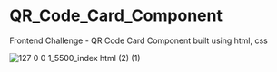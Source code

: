 # QR_Code_Card_Component
Frontend Challenge - QR Code Card Component built using html, css

![127 0 0 1_5500_index html (2) (1)](https://github.com/kirubadeveloper/QR_Code_Card_Component/assets/80045274/fbafa37f-b161-4c3c-a0d1-7e01a2b6e410)
